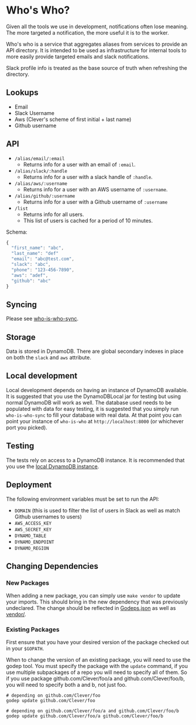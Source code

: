 # Who's Who?

Given all the tools we use in development, notifications often lose meaning.
The more targeted a notification, the more useful it is to the worker.

Who's who is a service that aggregates aliases from services to provide an API directory.
It is intended to be used as infrastructure for internal tools to more easily provide targeted emails and slack notifications.

Slack profile info is treated as the base source of truth when refreshing the directory.


## Lookups

- Email
- Slack Username
- Aws (Clever's scheme of first initial + last name)
- Github username


## API

- `/alias/email/:email`
  - Returns info for a user with an email of `:email`.
- `/alias/slack/:handle`
  - Returns info for a user with a slack handle of `:handle`.
- `/alias/aws/:username`
  - Returns info for a user with an AWS username of `:username`.
- `/alias/github/:username`
  - Returns info for a user with a Github username of `:username`
- `/list`
  - Returns info for all users.
  - This list of users is cached for a period of 10 minutes.

Schema:

```js
{
  "first_name": "abc",
  "last_name": "def"
  "email": "abc@test.com",
  "slack": "abc",
  "phone": "123-456-7890",
  "aws": "adef",
  "github": "abc"
}
```


## Syncing

Please see [who-is-who-sync](https://github.com/Clever/who-is-who-sync).


## Storage

Data is stored in DynamoDB.
There are global secondary indexes in place on both the `slack` and `aws` attribute.


## Local development

Local development depends on having an instance of DynamoDB available.
It is suggested that you use the DynamoDBLocal jar for testing but using normal DynamoDB will work as well.
The database used needs to be populated with data for easy testing, it is suggested that you simply run `who-is-who-sync` to fill your database with real data.
At that point you can point your instance of `who-is-who` at `http://localhost:8000` (or whichever port you picked).


## Testing

The tests rely on access to a DynamoDB instance.
It is recommended that you use the [local DynamoDB instance](http://docs.aws.amazon.com/amazondynamodb/latest/developerguide/Tools.DynamoDBLocal.html).


## Deployment

The following environment variables must be set to run the API:

- `DOMAIN` (this is used to filter the list of users in Slack as well as match Github usernames to users)
- `AWS_ACCESS_KEY`
- `AWS_SECRET_KEY`
- `DYNAMO_TABLE`
- `DYNAMO_ENDPOINT`
- `DYNAMO_REGION`


## Changing Dependencies

### New Packages

When adding a new package, you can simply use `make vendor` to update your imports.
This should bring in the new dependency that was previously undeclared.
The change should be reflected in [Godeps.json](Godeps/Godeps.json) as well as [vendor/](vendor/).

### Existing Packages

First ensure that you have your desired version of the package checked out in your `$GOPATH`.

When to change the version of an existing package, you will need to use the godep tool.
You must specify the package with the `update` command, if you use multiple subpackages of a repo you will need to specify all of them.
So if you use package github.com/Clever/foo/a and github.com/Clever/foo/b, you will need to specify both a and b, not just foo.

```
# depending on github.com/Clever/foo
godep update github.com/Clever/foo

# depending on github.com/Clever/foo/a and github.com/Clever/foo/b
godep update github.com/Clever/foo/a github.com/Clever/foo/b
```


